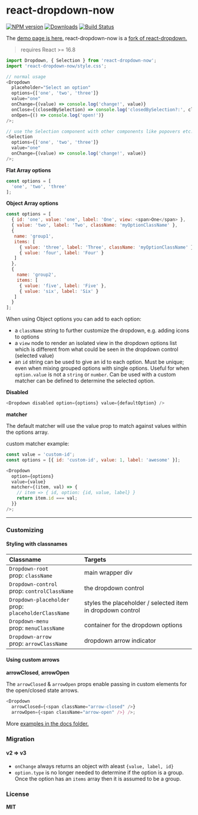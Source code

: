 # react-dropdown-now

[![NPM version][npm-image]][npm-url]
[![Downloads][downloads-image]][downloads-url]
[![Build Status][build-image]][repo-url]

The [demo page is here.][1] react-dropdown-now is a [fork of react-dropdown.][0]

> requires React >= 16.8

```Javascript
import Dropdown, { Selection } from 'react-dropdown-now';
import 'react-dropdown-now/style.css';

// normal usage
<Dropdown
  placeholder="Select an option"
  options={['one', 'two', 'three']}
  value="one"
  onChange={(value) => console.log('change!', value)}
  onClose={(closedBySelection) => console.log('closedBySelection?:', closedBySelection)}
  onOpen={() => console.log('open!')}
/>;

// use the Selection component with other components like popovers etc.
<Selection
  options={['one', 'two', 'three']}
  value="one"
  onChange={(value) => console.log('change!', value)}
/>;
```

**Flat Array options**

```JavaScript
const options = [
  'one', 'two', 'three'
];
```

**Object Array options**

```JavaScript
const options = [
  { id: 'one', value: 'one', label: 'One', view: <span>One</span> },
  { value: 'two', label: 'Two', className: 'myOptionClassName' },
  {
   name: 'group1',
   items: [
     { value: 'three', label: 'Three', className: 'myOptionClassName' },
     { value: 'four', label: 'Four' }
   ]
  },
  {
    name: 'group2',
    items: [
     { value: 'five', label: 'Five' },
     { value: 'six', label: 'Six' }
   ]
  }
];
```

When using Object options you can add to each option:

- a `className` string to further customize the dropdown, e.g. adding icons to options
- a `view` node to render an isolated view in the dropdown options list which is different from what could be seen in the dropdown control (selected value)
- an `id` string can be used to give an id to each option. Must be unique; even when mixing grouped options with single options. Useful for when `option.value` is not a `string` or `number`. Can be used with a custom matcher can be defined to determine the selected option.

**Disabled**

```js
<Dropdown disabled option={options} value={defaultOption} />
```

**matcher**

The default matcher will use the value prop to match against values within the options array.

custom matcher example:

```js
const value = 'custom-id';
const options = [{ id: 'custom-id', value: 1, label: 'awesome' }];

<Dropdown
  option={options}
  value={value}
  matcher={(item, val) => {
    // item => { id, option: {id, value, label} }
    return item.id === val;
  }}
/>;
```

---

### Customizing

#### Styling with classnames

| Classname                                                 | Targets                                                    |
| :-------------------------------------------------------- | :--------------------------------------------------------- |
| `Dropdown-root` <br/> prop: `className`                   | main wrapper div                                           |
| `Dropdown-control` <br/> prop: `controlClassName`         | the dropdown control                                       |
| `Dropdown-placeholder` <br/> prop: `placeholderClassName` | styles the placeholder / selected item in dropdown control |
| `Dropdown-menu` <br/> prop: `menuClassName`               | container for the dropdown options                         |
| `Dropdown-arrow` <br/> prop: `arrowClassName`             | dropdown arrow indicator                                   |

#### Using custom arrows

**arrowClosed**, **arrowOpen**

The `arrowClosed` & `arrowOpen` props enable passing in custom elements for the open/closed state arrows.

```JavaScript
<Dropdown
  arrowClosed={<span className="arrow-closed" />}
  arrowOpen={<span className="arrow-open" />} />;
```

More [examples in the docs folder.][2]

### Migration

#### v2 => v3

- `onChange` always returns an object with aleast `{value, label, id}`
- `option.type` is no longer needed to determine if the option is a group. Once the option has an `items` array then it is assumed to be a group.

### License

**MIT**

[0]: https://github.com/fraserxu/react-dropdown/issues/183
[1]: https://iambumblehead.github.io/react-dropdown-now/
[2]: https://github.com/iambumblehead/react-dropdown-now/tree/master/docs
[npm-image]: https://img.shields.io/npm/v/react-dropdown-now.svg?style=flat-square
[npm-url]: https://npmjs.org/package/react-dropdown-now
[downloads-image]: http://img.shields.io/npm/dm/react-dropdown-now.svg?style=flat-square
[downloads-url]: https://npmjs.org/package/react-dropdown-now
[build-image]: https://github.com/iambumblehead/react-dropdown-now/workflows/test-component/badge.svg
[repo-url]: https://github.com/iambumblehead/react-dropdown-now
